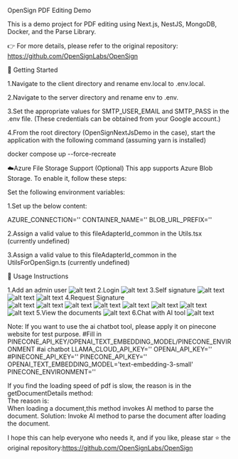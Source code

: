 OpenSign PDF Editing Demo

This is a demo project for PDF editing using Next.js, NestJS, MongoDB, Docker, and the Parse Library.

👉 For more details, please refer to the original repository:
https://github.com/OpenSignLabs/OpenSign

🚀 Getting Started

1.Navigate to the client directory and rename env.local to .env.local.

2.Navigate to the server directory and rename env to .env.

3.Set the appropriate values for SMTP_USER_EMAIL and SMTP_PASS in the .env file.
(These credentials can be obtained from your Google account.)

4.From the root directory (OpenSignNextJsDemo in the case), start the application with the following command (assuming yarn is installed)

docker compose up --force-recreate

☁️Azure File Storage Support (Optional)
This app supports Azure Blob Storage. To enable it, follow these steps:

Set the following environment variables:

1.Set up the below content:

AZURE_CONNECTION=''
CONTAINER_NAME=''
BLOB_URL_PREFIX=''

2.Assign a valid value to this fileAdapterId_common in the Utils.tsx (currently undefined)

3.Assign a valid value to this fileAdapterId_common in the UtilsForOpenSign.ts (currently undefined)

📝 Usage Instructions

1.Add an admin user
![alt text](image.png)
2.Login
![alt text](image-1.png)
3.Self signature
![alt text](image-2.png)
![alt text](image-3.png)
![alt text](image-4.png)
4.Request Signature  
![alt text](image-5.png)
![alt text](image-6.png)
![alt text](image-8.png)
![alt text](image-7.png)
![alt text](image-11.png)
![alt text](image-9.png)
![alt text](image-10.png)
![alt text](image-11.png)
5.View the documents
![alt text](image-12.png)
6.Chat with AI tool
![alt text](image-13.png)

Note: If you want to use the ai chatbot tool, please apply it on pinecone website for test purpose.
#Fill in PINECONE_API_KEY/OPENAI_TEXT_EMBEDDING_MODEL/PINECONE_ENVIRONMENT
#ai chatbot
LLAMA_CLOUD_API_KEY=''
OPENAI_API_KEY=''
#PINECONE_API_KEY=''
PINECONE_API_KEY=''
OPENAI_TEXT_EMBEDDING_MODEL='text-embedding-3-small'
PINECONE_ENVIRONMENT=''

If you find the loading speed of pdf is slow, the reason is in the getDocumentDetails method:  
The reason is:  
 When loading a document,this method invokes AI method to parse the document. Solution: Invoke AI method to parse the document after loading the document.

I hope this can help everyone who needs it, and if you like, please star ⭐ the original repository:https://github.com/OpenSignLabs/OpenSign
